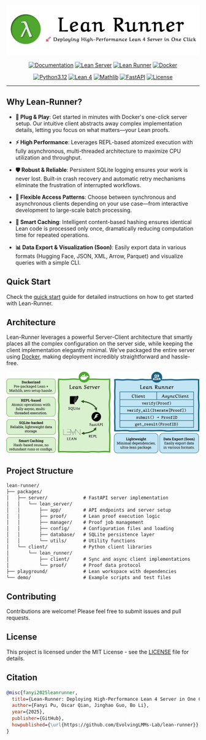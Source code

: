 <div align="center">

<a href="https://lean-runner.vercel.app/">
    <picture>
        <source media="(prefers-color-scheme: dark)" srcset="docs/assets/logo/logo-wt-dark.webp">
        <img alt="Lean Runner Logo" src="docs/assets/logo/logo-wt.webp">
    </picture>
</a>

[![Documentation](https://img.shields.io/badge/Documentation-purple?style=flat-square&logo=materialformkdocs)](https://lean-runner.vercel.app/)
[![Lean Server](https://img.shields.io/pypi/v/lean-server?label=Lean%20Server&style=flat-square&color=orange&logo=pypi)](https://pypi.org/project/lean-server/)
[![Lean Runner](https://img.shields.io/pypi/v/lean-runner?label=Lean%20Runner&style=flat-square&color=orange&logo=pypi)](https://pypi.org/project/lean-runner/)
[![Docker](https://img.shields.io/badge/Hub-blue?label=Docker&style=flat-square&logo=docker&logoColor=white)](https://hub.docker.com/r/pufanyi/lean-server)

[![Python3.12](https://img.shields.io/badge/Python-3.12-blue?style=flat-square&logo=python&logoColor=white)](https://www.python.org/downloads/release/python-3120/)
[![Lean 4](https://img.shields.io/badge/Lean-4-purple?style=flat-square&logo=lean&logoColor=white)](https://lean-lang.org/doc/reference/4.22.0-rc4/releases/v4.22.0/)
[![Mathlib](https://img.shields.io/badge/Mathlib-v4.22.0--rc4-purple?style=flat-square)](https://github.com/leanprover-community/mathlib4/releases/tag/v4.22.0-rc4)
[![FastAPI](https://img.shields.io/badge/FastAPI-green?style=flat-square&logo=fastapi&logoColor=white)](https://fastapi.tiangolo.com)
[![License](https://img.shields.io/badge/License-MIT-yellow?style=flat-square)](LICENSE)

---

</div>

## Why Lean-Runner?

- **🚀 Plug & Play**: Get started in minutes with Docker's one-click server setup. Our intuitive client abstracts away complex implementation details, letting you focus on what matters—your Lean proofs.

- **⚡ High Performance**: Leverages REPL-based atomized execution with fully asynchronous, multi-threaded architecture to maximize CPU utilization and throughput.

- **🛡️ Robust & Reliable**: Persistent SQLite logging ensures your work is never lost. Built-in crash recovery and automatic retry mechanisms eliminate the frustration of interrupted workflows.

- **🔄 Flexible Access Patterns**: Choose between synchronous and asynchronous clients depending on your use case—from interactive development to large-scale batch processing.

- **🧠 Smart Caching**: Intelligent content-based hashing ensures identical Lean code is processed only once, dramatically reducing computation time for repeated operations.

- **📊 Data Export & Visualization (Soon)**: Easily export data in various formats (Hugging Face, JSON, XML, Arrow, Parquet) and visualize queries with a simple CLI.

## Quick Start

Check the [quick start](https://lean-runner.vercel.app/quick-start/) guide for detailed instructions on how to get started with Lean-Runner.

## Architecture

Lean-Runner leverages a powerful Server-Client architecture that smartly places all the complex configuration on the server side, while keeping the client implementation elegantly minimal. We've packaged the entire server using [Docker](https://www.docker.com/), making deployment incredibly straightforward and hassle-free.

![](docs/assets/imgs/overview.webp)

## Project Structure

```text
lean-runner/
├── packages/
│   ├── server/             # FastAPI server implementation
│   │   └── lean_server/
│   │       ├── app/        # API endpoints and server setup
│   │       ├── proof/      # Lean proof execution logic
│   │       ├── manager/    # Proof job management
│   │       ├── config/     # Configuration files and loading
│   │       ├── database/   # SQLite persistence layer
│   │       └── utils/      # Utility functions
│   └── client/             # Python client libraries
│       └── lean_runner/
│           ├── client/     # Sync and async client implementations
│           └── proof/      # Proof data protocol
├── playground/             # Lean workspace with dependencies
└── demo/                   # Example scripts and test files
```


## Contributing

Contributions are welcome! Please feel free to submit issues and pull requests.

## License

This project is licensed under the MIT License - see the [LICENSE](LICENSE) file for details.

## Citation

```bibtex
@misc{fanyi2025leanrunner,
  title={Lean-Runner: Deploying High-Performance Lean 4 Server in One Click},
  author={Fanyi Pu, Oscar Qian, Jinghao Guo, Bo Li},
  year={2025},
  publisher={GitHub},
  howpublished={\url{https://github.com/EvolvingLMMs-Lab/lean-runner}},
}
```
